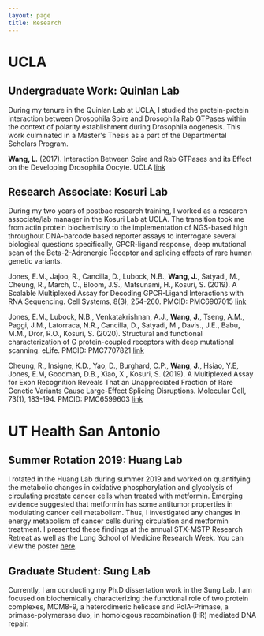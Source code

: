```yaml
---
layout: page
title: Research
---
```


# UCLA

## Undergraduate Work: Quinlan Lab

During my tenure in the Quinlan Lab at UCLA, I studied the protein-protein interaction between Drosophila Spire and Drosophila Rab GTPases within the context of polarity establishment during Drosophila oogenesis. This work culminated in a Master's Thesis as a part of the Departmental Scholars Program.

**Wang, L.** (2017). Interaction Between Spire and Rab GTPases and its Effect on the Developing Drosophila Oocyte. UCLA [link](https://escholarship.org/uc/item/5hv5d87j)

  
## Research Associate: Kosuri Lab

During my two years of postbac research training, I worked as a research associate/lab manager in the Kosuri Lab at UCLA. The transition took me from actin protein biochemistry to the implementation of NGS-based high throughout DNA-barcode based reporter assays to interrogate several biological questions specifically, GPCR-ligand response, deep mutational scan of the Beta-2-Adrenergic Receptor and splicing effects of rare human genetic variants.

Jones, E.M., Jajoo, R., Cancilla, D., Lubock, N.B., **Wang, J.**, Satyadi, M., Cheung, R., March, C., Bloom, J.S., Matsunami, H., Kosuri, S. (2019). A Scalable Multiplexed Assay for Decoding GPCR-Ligand Interactions with RNA Sequencing. Cell Systems, 8(3), 254-260. PMCID: PMC6907015 [link](https://pubmed.ncbi.nlm.nih.gov/30904378/)

Jones, E.M., Lubock, N.B., Venkatakrishnan, A.J., **Wang, J.**, Tseng, A.M., Paggi, J.M., Latorraca, N.R., Cancilla, D., Satyadi, M., Davis., J.E., Babu, M.M., Dror, R.O., Kosuri, S. (2020). Structural and functional characterization of G protein-coupled receptors with deep mutational scanning. eLife. PMCID: PMC7707821 [link](https://elifesciences.org/articles/54895)

Cheung, R., Insigne, K.D., Yao, D., Burghard, C.P., **Wang, J.**, Hsiao, Y.E, Jones, E.M, Goodman, D.B., Xiao, X., Kosuri, S. (2019). A Multiplexed Assay for Exon Recognition Reveals That an Unappreciated Fraction of Rare Genetic Variants Cause Large-Effect Splicing Disruptions. Molecular Cell, 73(1), 183-194. PMCID: PMC6599603 [link](https://www.sciencedirect.com/science/article/pii/S1097276518308979)


# UT Health San Antonio

## Summer Rotation 2019: Huang Lab

I rotated in the Huang Lab during summer 2019 and worked on quantifying the metabolic changes in oxidative phosphorylation and glycolysis of circulating prostate cancer cells when treated with metformin. Emerging evidence suggested that metformin has some antitumor properties in modulating cancer cell metabolism. Thus, I investigated any changes in energy metabolism of cancer cells during circulation and metformin treatment. I presented these findings at the annual STX-MSTP Research Retreat as well as the Long School of Medicine Research Week. You can view the poster <a href="poster/MSTP%20Spring%20Retreat%202022%20Poster.pdf" target="_blank">here</a>.

## Graduate Student: Sung Lab

Currently, I am conducting my Ph.D dissertation work in the Sung Lab. I am focused on biochemically characterizing the functional role of two protein complexes, MCM8-9, a heterodimeric helicase and PolA-Primase, a primase-polymerase duo, in homologous recombination (HR) mediated DNA repair. 
